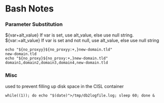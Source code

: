 # Bash Notes

### Parameter Substitution
${var+alt_value}
If var is set, use alt_value, else use null string.
${var:+alt_value}
If var is set and not null, use alt_value, else use null string
```
echo "${no_proxyy}${no_proxyy:+,}new-domain.tld"
new-domain.tld
echo "${no_proxy}${no_proxy:+,}new-domain.tld"
domain1,domain2,domain3,domain4,new-domain.tld
```

### Misc 
used to prevent filling up disk space in the CISL container
```
while((1)); do echo "$(date)">/tmp/db2logfile.log; sleep 60; done &
```